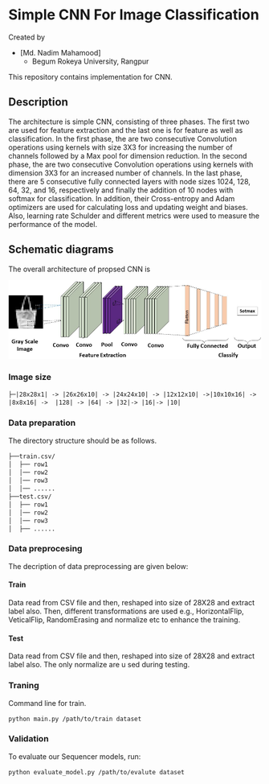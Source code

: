 Simple CNN For Image Classification
========

 

Created by
* [Md. Nadim Mahamood]
  * Begum Rokeya University, Rangpur
 


This repository contains implementation for CNN.

## Description


The architecture is simple CNN, consisting of three phases. The first two are used for feature extraction and the last one is for feature as well as classification. In the first phase, the are two consecutive Convolution operations using kernels with size 3X3 for increasing the number of channels followed by a Max pool for dimension reduction. In the second phase, the are two consecutive Convolution operations using kernels with dimension 3X3 for an increased number of channels. In the last phase, there are 5 consecutive fully connected layers with node sizes 1024, 128, 64, 32, and 16, respectively and finally the addition of 10 nodes with softmax for classification.  In addition, their Cross-entropy and Adam optimizers are used for calculating loss and updating weight and biases. Also, learning rate Schulder and different metrics were used to measure the performance of the model.

## Schematic diagrams

The overall architecture of propsed CNN is

![](./build.jpg)
### Image size 
 
```
├─|28x28x1| -> |26x26x10| -> |24x24x10| -> |12x12x10| ->|10x10x16| -> |8x8x16| ->  |128| -> |64| -> |32|-> |16|-> |10|
```
 





### Data preparation
The directory structure should be as follows.

```
├──train.csv/
│  ├── row1
│  │── row2
│  │── row3
│  │── ......
├──test.csv/
│  ├── row1
│  │── row2
│  │── row3
│  ├── ......
```

### Data preprocesing
The decription of data preprocessing are given below:



#### Train
Data read from CSV file and then, reshaped into size of 28X28 and extract label also.
Then, different transformations are used e.g., HorizontalFlip, VeticalFlip, RandomErasing and normalize etc
to enhance the training.
#### Test
Data read from CSV file and then, reshaped into size of 28X28 and extract label also. The only normalize are u
sed during testing.
 

### Traning


Command line for train.
 ```
python main.py /path/to/train dataset 
```

### Validation
To evaluate our Sequencer models, run:
```
python evaluate_model.py /path/to/evalute dataset
```

 
